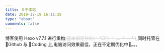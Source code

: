 ```yaml
---
title: 关于本站
date: 2019-12-19 16:11:28
type: "about"
comments: false
---
```


博客使用 Hexo v7.7.1 进行重构<font color='#CCCCCC'>~~(基本都是抄的(╯°□°）╯︵ ┻━┻)~~</font>,同时托管在 🦄Github 与 🦓Coding 上,电脑访问效果最佳，正在不定期优化中🐌。。。